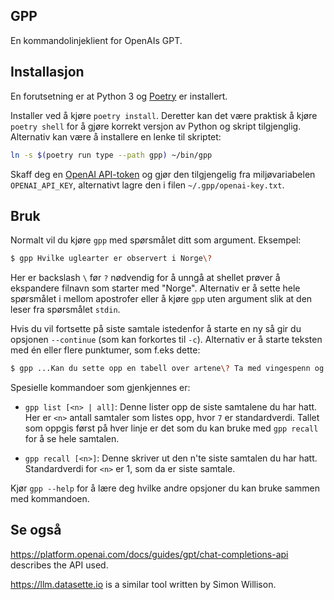 GPP
----

En kommandolinjeklient for OpenAIs GPT.

## Installasjon

En forutsetning er at Python 3  og [Poetry](https://python-poetry.org) er installert.

Installer ved å kjøre `poetry install`. Deretter kan det være praktisk å kjøre
`poetry shell` for å gjøre korrekt versjon av Python og skript tilgjenglig. Alternativ
kan være å installere en lenke til skriptet:

```sh
ln -s $(poetry run type --path gpp) ~/bin/gpp
```

Skaff deg en [OpenAI API-token](https://platform.openai.com/account/api-keys) og gjør den tilgjengelig fra miljøvariabelen `OPENAI_API_KEY`, alternativt
lagre den i filen `~/.gpp/openai-key.txt`.

## Bruk

Normalt vil du kjøre `gpp` med spørsmålet ditt som argument. Eksempel:

```sh
$ gpp Hvilke uglearter er observert i Norge\?
```

Her er backslash `\` før `?` nødvendig for å unngå at shellet prøver å ekspandere
filnavn som starter med "Norge".  Alternativ er å sette hele spørsmålet i mellom
apostrofer eller å kjøre `gpp` uten argument slik at den leser fra spørsmålet `stdin`.

Hvis du vil fortsette på siste samtale istedenfor å starte en ny så gir du opsjonen `--continue` (som kan forkortes til `-c`).
Alternativ er å starte teksten med én eller flere punktumer, som f.eks dette:

```sh
$ gpp ...Kan du sette opp en tabell over artene\? Ta med vingespenn og vekt.
```

Spesielle kommandoer som gjenkjennes er:

* `gpp list [<n> | all]`: Denne lister opp de siste samtalene du har hatt. Her er `<n>` antall samtaler som listes opp, hvor `7` er standardverdi.  Tallet som oppgis først på hver linje er det som du kan bruke med `gpp recall` for å se hele samtalen.

* `gpp recall [<n>]`: Denne skriver ut den n'te siste samtalen du har hatt. Standardverdi for `<n>` er 1, som da er siste samtale.

Kjør `gpp --help` for å lære deg hvilke andre opsjoner du kan bruke sammen med kommandoen.

## Se også

https://platform.openai.com/docs/guides/gpt/chat-completions-api describes the API used.

https://llm.datasette.io is a similar tool written by Simon Willison.